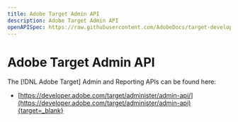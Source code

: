 ```yaml
---
title: Adobe Target Admin API
description: Adobe Target Admin API
openAPISpec: https://raw.githubusercontent.com/AdobeDocs/target-developers/main/src/admin-api.json 
---
```


# Adobe Target Admin API

The [!DNL Adobe Target] Admin and Reporting APIs can be found here: 

* [https://developer.adobe.com/target/administer/admin-api/](https://developer.adobe.com/target/administer/admin-api){target=_blank}


